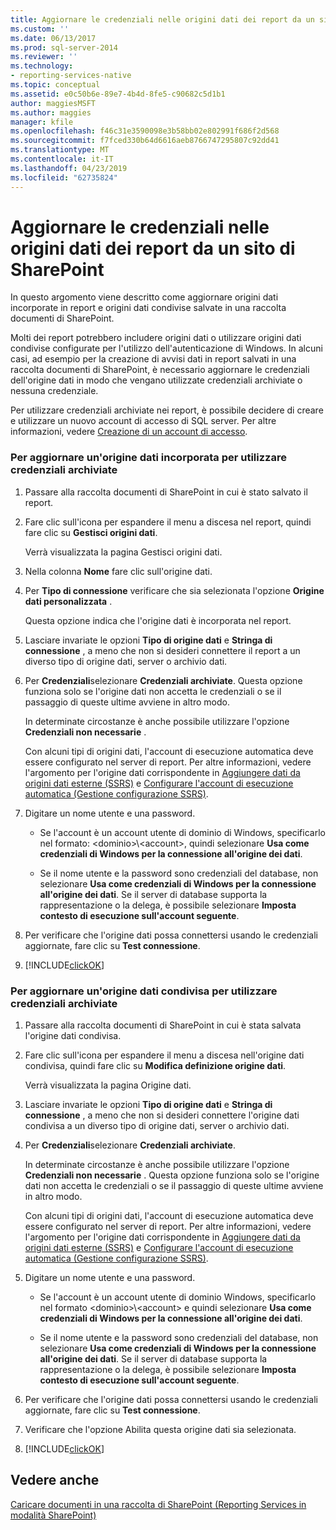 ```yaml
---
title: Aggiornare le credenziali nelle origini dati dei report da un sito di SharePoint | Microsoft Docs
ms.custom: ''
ms.date: 06/13/2017
ms.prod: sql-server-2014
ms.reviewer: ''
ms.technology:
- reporting-services-native
ms.topic: conceptual
ms.assetid: e0c50b6e-89e7-4b4d-8fe5-c90682c5d1b1
author: maggiesMSFT
ms.author: maggies
manager: kfile
ms.openlocfilehash: f46c31e3590098e3b58bb02e802991f686f2d568
ms.sourcegitcommit: f7fced330b64d6616aeb8766747295807c92dd41
ms.translationtype: MT
ms.contentlocale: it-IT
ms.lasthandoff: 04/23/2019
ms.locfileid: "62735824"
---
```

# <a name="update-credentials-in-report-data-sources-from-a-sharepoint-site"></a>Aggiornare le credenziali nelle origini dati dei report da un sito di SharePoint
  In questo argomento viene descritto come aggiornare origini dati incorporate in report e origini dati condivise salvate in una raccolta documenti di SharePoint.  
  
 Molti dei report potrebbero includere origini dati o utilizzare origini dati condivise configurate per l'utilizzo dell'autenticazione di Windows. In alcuni casi, ad esempio per la creazione di avvisi dati in report salvati in una raccolta documenti di SharePoint, è necessario aggiornare le credenziali dell'origine dati in modo che vengano utilizzate credenziali archiviate o nessuna credenziale.  
  
 Per utilizzare credenziali archiviate nei report, è possibile decidere di creare e utilizzare un nuovo account di accesso di SQL server. Per altre informazioni, vedere [Creazione di un account di accesso](../../relational-databases/security/authentication-access/create-a-login.md).  
  
### <a name="to-update-an-embedded-data-source-to-use-stored-credentials"></a>Per aggiornare un'origine dati incorporata per utilizzare credenziali archiviate  
  
1.  Passare alla raccolta documenti di SharePoint in cui è stato salvato il report.  
  
2.  Fare clic sull'icona per espandere il menu a discesa nel report, quindi fare clic su **Gestisci origini dati**.  
  
     Verrà visualizzata la pagina Gestisci origini dati.  
  
3.  Nella colonna **Nome** fare clic sull'origine dati.  
  
4.  Per **Tipo di connessione** verificare che sia selezionata l'opzione **Origine dati personalizzata** .  
  
     Questa opzione indica che l'origine dati è incorporata nel report.  
  
5.  Lasciare invariate le opzioni **Tipo di origine dati** e **Stringa di connessione** , a meno che non si desideri connettere il report a un diverso tipo di origine dati, server o archivio dati.  
  
6.  Per **Credenziali**selezionare **Credenziali archiviate**. Questa opzione funziona solo se l'origine dati non accetta le credenziali o se il passaggio di queste ultime avviene in altro modo.  
  
     In determinate circostanze è anche possibile utilizzare l'opzione **Credenziali non necessarie** .  
  
     Con alcuni tipi di origini dati, l'account di esecuzione automatica deve essere configurato nel server di report. Per altre informazioni, vedere l'argomento per l'origine dati corrispondente in [Aggiungere dati da origini dati esterne &#40;SSRS&#41;](add-data-from-external-data-sources-ssrs.md) e [Configurare l'account di esecuzione automatica &#40;Gestione configurazione SSRS&#41;](../install-windows/configure-the-unattended-execution-account-ssrs-configuration-manager.md).  
  
7.  Digitare un nome utente e una password.  
  
    -   Se l'account è un account utente di dominio di Windows, specificarlo nel formato: \<dominio>\\<account\>, quindi selezionare **Usa come credenziali di Windows per la connessione all'origine dei dati**.  
  
    -   Se il nome utente e la password sono credenziali del database, non selezionare **Usa come credenziali di Windows per la connessione all'origine dei dati**. Se il server di database supporta la rappresentazione o la delega, è possibile selezionare **Imposta contesto di esecuzione sull'account seguente**.  
  
8.  Per verificare che l'origine dati possa connettersi usando le credenziali aggiornate, fare clic su **Test connessione**.  
  
9. [!INCLUDE[clickOK](../../includes/clickok-md.md)]  
  
### <a name="to-update-a-shared-data-source-to-use-stored-credentials"></a>Per aggiornare un'origine dati condivisa per utilizzare credenziali archiviate  
  
1.  Passare alla raccolta documenti di SharePoint in cui è stata salvata l'origine dati condivisa.  
  
2.  Fare clic sull'icona per espandere il menu a discesa nell'origine dati condivisa, quindi fare clic su **Modifica definizione origine dati**.  
  
     Verrà visualizzata la pagina Origine dati.  
  
3.  Lasciare invariate le opzioni **Tipo di origine dati** e **Stringa di connessione** , a meno che non si desideri connettere l'origine dati condivisa a un diverso tipo di origine dati, server o archivio dati.  
  
4.  Per **Credenziali**selezionare **Credenziali archiviate**.  
  
     In determinate circostanze è anche possibile utilizzare l'opzione **Credenziali non necessarie** . Questa opzione funziona solo se l'origine dati non accetta le credenziali o se il passaggio di queste ultime avviene in altro modo.  
  
     Con alcuni tipi di origini dati, l'account di esecuzione automatica deve essere configurato nel server di report. Per altre informazioni, vedere l'argomento per l'origine dati corrispondente in [Aggiungere dati da origini dati esterne &#40;SSRS&#41;](add-data-from-external-data-sources-ssrs.md) e [Configurare l'account di esecuzione automatica &#40;Gestione configurazione SSRS&#41;](../install-windows/configure-the-unattended-execution-account-ssrs-configuration-manager.md).  
  
5.  Digitare un nome utente e una password.  
  
    -   Se l'account è un account utente di dominio Windows, specificarlo nel formato \<dominio>\\<account\> e quindi selezionare **Usa come credenziali di Windows per la connessione all'origine dei dati**.  
  
    -   Se il nome utente e la password sono credenziali del database, non selezionare **Usa come credenziali di Windows per la connessione all'origine dei dati**. Se il server di database supporta la rappresentazione o la delega, è possibile selezionare **Imposta contesto di esecuzione sull'account seguente**.  
  
6.  Per verificare che l'origine dati possa connettersi usando le credenziali aggiornate, fare clic su **Test connessione**.  
  
7.  Verificare che l'opzione Abilita questa origine dati sia selezionata.  
  
8.  [!INCLUDE[clickOK](../../includes/clickok-md.md)]  
  
## <a name="see-also"></a>Vedere anche  
 [Caricare documenti in una raccolta di SharePoint &#40;Reporting Services in modalità SharePoint&#41;](../upload-documents-to-a-sharepoint-library-reporting-services-in-sharepoint-mode.md)  
  
  
